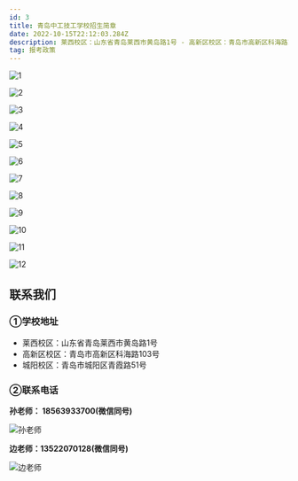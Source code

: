 ```yaml
---
id: 3
title: 青岛中工技工学校招生简章
date: 2022-10-15T22:12:03.284Z
description: 莱西校区：山东省青岛莱西市黄岛路1号 - 高新区校区：青岛市高新区科海路103号 - 城阳校区：青岛市城阳区青霞路51号
tag: 报考政策
---
```


![1](./01.png)

![2](./02.png)

![3](./03.png)

![4](./04.png)

![5](./05.png)

![6](./06.png)

![7](./07.png)

![8](./08.png)

![9](./09.png)

![10](./10.png)

![11](./11.png)

![12](./12.png)

## 联系我们

### ①学校地址

- 莱西校区：山东省青岛莱西市黄岛路1号
- 高新区校区：青岛市高新区科海路103号
- 城阳校区：青岛市城阳区青霞路51号

### ②联系电话

**孙老师： 18563933700(微信同号)**

![孙老师](./p16.jpg)

**边老师：13522070128(微信同号)**

![边老师](./p17.jpg)
